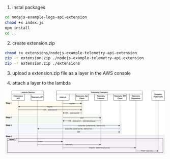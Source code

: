 1. instal packages
```bash
cd nodejs-example-logs-api-extension
chmod +x index.js
npm install
cd ..
```

2. create extension.zip
```bash
chmod +x extensions/nodejs-example-telemetry-api-extension
zip -r extension.zip ./nodejs-example-telemetry-api-extension
zip -r extension.zip ./extensions
```

3. upload a extension.zip file as a layer in the AWS console

4. attach a layer to the lambda

![alt text](./sample-extension-seq-diagram.png)
